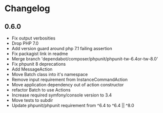 # Changelog

## 0.6.0

  * Fix output verbosities
  * Drop PHP 7.0
  * Add version guard around php 7.1 failing assertion
  * Fix packagist link in readme
  * Merge branch 'dependabot/composer/phpunit/phpunit-tw-6.4or-tw-8.0'
  * Fix phpunit 8 deprecations
  * Add MessageAction
  * Move Batch class into it's namespace
  * Remove input requirement from InstanceCommandAction
  * Move application dependency out of action constructor
  * refactor Batch to use Actions
  * Increase required symfony/console version to 3.4
  * Move tests to subdir
  * Update phpunit/phpunit requirement from ^6.4 to ^6.4 || ^8.0

